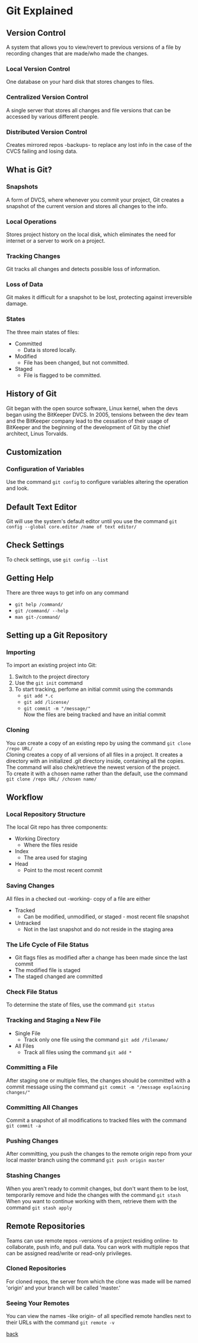 # Git Explained
## Version Control
A system that allows you to view/revert to previous versions of a file by recording changes that are made/who made the changes.
### Local Version Control
One database on your hard disk that stores changes to files.
### Centralized Version Control
A single server that stores all changes and file versions that can be accessed by various different people.
### Distributed Version Control
Creates mirrored repos -backups- to replace any lost info in the case of the CVCS failing and losing data.
## What is Git?
### Snapshots
A form of DVCS, where whenever you commit your project, Git creates a snapshot of the current version and stores all changes to the info.
### Local Operations
Stores project history on the local disk, which eliminates the need for internet or a server to work on a project.
### Tracking Changes
Git tracks all changes and detects possible loss of information.
### Loss of Data
Git makes it difficult for a snapshot to be lost, protecting against irreversible damage.
### States
The three main states of files:
* Committed
    * Data is stored locally.
* Modified
    * File has been changed, but not committed.
* Staged
    * File is flagged to be committed.  
## History of Git
Git began with the open source software, Linux kernel, when the devs began using the BitKeeper DVCS. In 2005, tensions between the dev team and the BitKeeper company lead to the cessation of their usage of BitKeeper and the beginning of the development of Git by the chief architect, Linus Torvalds.
## Customization
### Configuration of Variables
Use the command `git config` to configure variables altering the operation and look.
## Default Text Editor
Git will use the system's default editor until you use the command `git config --global core.editor /name of text editor/`
## Check Settings
To check settings, use `git config --list`
## Getting Help
There are three ways to get info on any command
* `git help /command/`
* `git /command/ --help`
* `man git-/command/`  
## Setting up a Git Repository
### Importing
To import an existing project into Git:

1. Switch to the project directory
2. Use the `git init` command
3. To start tracking, perfome an initial commit using the commands
    * `git add *.c`
    * `git add /license/`
    * `git commit -m "/message/"`  
Now the files are being tracked and have an initial commit  
### Cloning
You can create a copy of an existing repo by using the command `git clone /repo URL/`  
Cloning creates a copy of all versions of all files in a project. It creates a directory with an initialized .git directory inside, containing all the copies. The command will also chek/retrieve the newest version of the project.  
To create it with a chosen name rather than the default, use the command `git clone /repo URL/ /chosen name/`
## Workflow
### Local Repository Structure
The local Git repo has three components:  
* Working Directory
    * Where the files reside
* Index
    * The area used for staging
* Head
    * Point to the most recent commit

### Saving Changes
All files in a checked out -working- copy of a file are either
* Tracked
    * Can be modified, unmodified, or staged - most recent file snapshot
* Untracked
    * Not in the last snapshot and do not reside in the staging area

### The Life Cycle of File Status
* Git flags files as modified after a change has been made since the last commit
* The modified file is staged
* The staged changed are committed

### Check File Status
To determine the state of files, use the command `git status`
### Tracking and Staging a New File
* Single File
    * Track only one file using the command `git add /filename/`
* All Files
    * Track all files using the command `git add *`
    
### Committing a File
After staging one or multiple files, the changes should be committed with a commit message using the command `git commit -m "/message explaining changes/"`
### Committing All Changes
Commit a snapshot of all modifications to tracked files with the command `git commit -a`
### Pushing Changes
After committing, you push the changes to the remote origin repo from your local master branch using the command `git push origin master`
### Stashing Changes
When you aren't ready to commit changes, but don't want them to be lost, temporarily remove and hide the changes with the command `git stash`  
When you want to continue working with them, retrieve them with the command `git stash apply`
## Remote Repositories
Teams can use remote repos -versions of a project residing online- to collaborate, push info, and pull data. You can work with multiple repos that can be assigned read/write or read-only privileges.
### Cloned Repositories
For cloned repos, the server from which the clone was made will be named 'origin' and your branch will be called 'master.'
### Seeing Your Remotes
You can view the names -like origin- of all specified remote handles next to their URLs with the command `git remote -v`

[back](README.md)